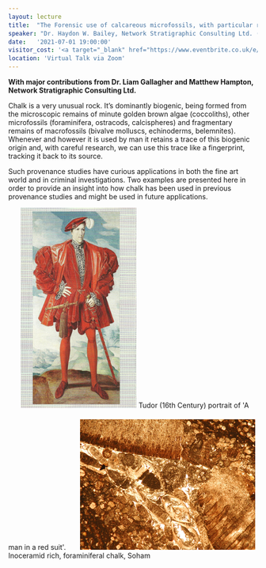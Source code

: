 ```yaml
---
layout: lecture
title:  "The Forensic use of calcareous microfossils, with particular reference to the Soham murder case"
speaker: "Dr. Haydon W. Bailey, Network Stratigraphic Consulting Ltd. (Retired), Scientific Associate, Natural History Museum, London"
date:   '2021-07-01 19:00:00'
visitor_cost: '<a target="_blank" href="https://www.eventbrite.co.uk/e/the-forensic-use-of-calcareous-microfossils-tickets-159965455985">Book via Eventbrite</a>'
location: 'Virtual Talk via Zoom'
---
```

<strong>With major contributions from Dr. Liam Gallagher and Matthew Hampton, Network Stratigraphic Consulting Ltd.</strong>

Chalk is a very unusual rock. It’s dominantly biogenic, being formed from the microscopic remains of minute golden brown algae (coccoliths), other microfossils (foraminifera, ostracods, calcispheres) and fragmentary remains of macrofossils (bivalve molluscs, echinoderms, belemnites). Whenever and however it is used by man it retains a trace of this biogenic origin and, with careful research, we can use this trace like a fingerprint, tracking it back to its source.

Such provenance studies have curious applications in both the fine art world and in criminal investigations. Two examples are presented here in order to provide an insight into how chalk has been used in previous provenance studies and might be used in future applications.

<img src='/assets/tudor-red-suit.png' style='margin-left: 5%;'>
Tudor (16th Century) portrait of 'A man in a red suit'.
<img src='/assets/inoceramid-rich.png' style='margin-top: 20px; margin-left: 5%;'>
Inoceramid rich, foraminiferal chalk, Soham